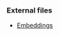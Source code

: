 ### External files
- [Embeddings](https://unisofiafaculty-my.sharepoint.com/:f:/g/personal/smartinovm_office365student_uni-sofia_bg/EiDnhE4V3pREkQZYhehIQTgBY5EnX9Ja4k6EN6P9x7dzAg?e=afMGpt)

